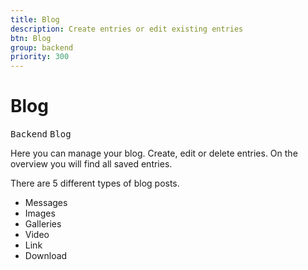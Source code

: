 ```yaml
---
title: Blog
description: Create entries or edit existing entries
btn: Blog
group: backend
priority: 300
---
```


# Blog

<kbd>Backend</kbd> <kbd>Blog</kbd>

Here you can manage your blog. Create, edit or delete entries.
On the overview you will find all saved entries.

There are 5 different types of blog posts.

* Messages
* Images
* Galleries
* Video
* Link
* Download